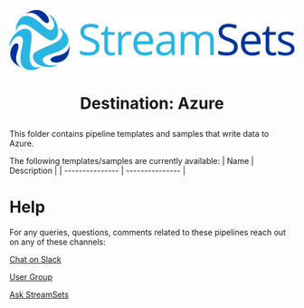 ![StreamSets Logo](images/Full%20Color%20Transparent.png)

<h1><p align="center">Destination: Azure</p></h1>

This folder contains pipeline templates and samples that write data to Azure.

The following templates/samples are currently available:
| Name            | Description     |
| --------------- | --------------- |

# Help

For any queries, questions, comments related to these pipelines reach out on any of these channels:

[Chat on Slack](https://streamsetters-slack.herokuapp.com/)

[User Group](https://groups.google.com/a/streamsets.com/d/forum/sdc-user)

[Ask StreamSets](https://ask.streamsets.com/questions/)
